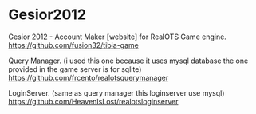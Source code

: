 Gesior2012
==========

Gesior 2012 - Account Maker [website] for RealOTS Game engine.
https://github.com/fusion32/tibia-game

Query Manager. (i used this one because it uses mysql database the one provided in the game server is for sqlite)
https://github.com/frcento/realotsquerymanager


LoginServer. (same as query manager this loginserver use mysql)
https://github.com/HeavenIsLost/realotsloginserver

